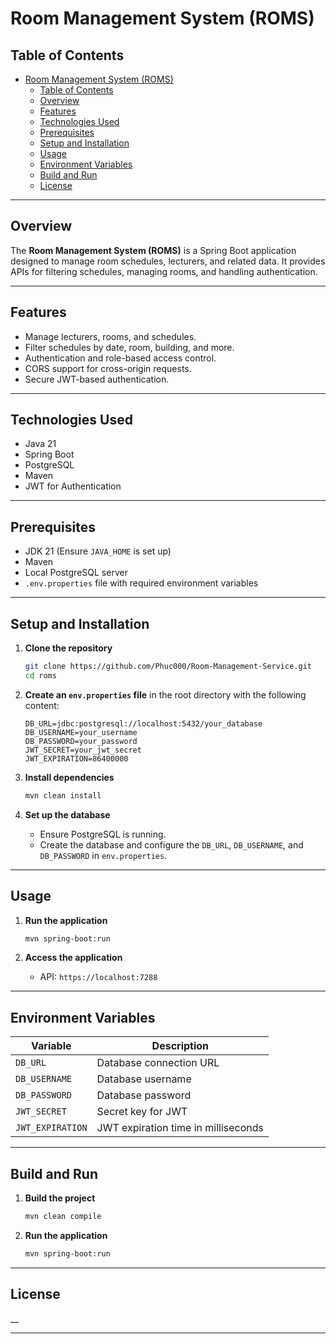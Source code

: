 
# Room Management System (ROMS)

## Table of Contents
- [Room Management System (ROMS)](#room-management-system-roms)
  - [Table of Contents](#table-of-contents)
  - [Overview](#overview)
  - [Features](#features)
  - [Technologies Used](#technologies-used)
  - [Prerequisites](#prerequisites)
  - [Setup and Installation](#setup-and-installation)
  - [Usage](#usage)
  - [Environment Variables](#environment-variables)
  - [Build and Run](#build-and-run)
  - [License](#license)

---

## Overview
The **Room Management System (ROMS)** is a Spring Boot application designed to manage room schedules, lecturers, and related data. It provides APIs for filtering schedules, managing rooms, and handling authentication.

---

## Features
- Manage lecturers, rooms, and schedules.
- Filter schedules by date, room, building, and more.
- Authentication and role-based access control.
- CORS support for cross-origin requests.
- Secure JWT-based authentication.

---

## Technologies Used
- Java 21
- Spring Boot
- PostgreSQL
- Maven
- JWT for Authentication

---

## Prerequisites
- JDK 21 (Ensure `JAVA_HOME` is set up)
- Maven
- Local PostgreSQL server
- `.env.properties` file with required environment variables

---

## Setup and Installation

1. **Clone the repository**
   ```bash
   git clone https://github.com/Phuc000/Room-Management-Service.git
   cd roms
   ```

2. **Create an `env.properties` file** in the root directory with the following content:
   ```properties
   DB_URL=jdbc:postgresql://localhost:5432/your_database
   DB_USERNAME=your_username
   DB_PASSWORD=your_password
   JWT_SECRET=your_jwt_secret
   JWT_EXPIRATION=86400000
   ```

3. **Install dependencies**
   ```bash
   mvn clean install
   ```

4. **Set up the database**
    - Ensure PostgreSQL is running.
    - Create the database and configure the `DB_URL`, `DB_USERNAME`, and `DB_PASSWORD` in `env.properties`.

---

## Usage

1. **Run the application**
   ```bash
   mvn spring-boot:run
   ```

2. **Access the application**
    - API: `https://localhost:7288`

---

## Environment Variables

| Variable         | Description                           |
|------------------|---------------------------------------|
| `DB_URL`         | Database connection URL               |
| `DB_USERNAME`    | Database username                     |
| `DB_PASSWORD`    | Database password                     |
| `JWT_SECRET`     | Secret key for JWT                    |
| `JWT_EXPIRATION` | JWT expiration time in milliseconds   |

---

## Build and Run

1. **Build the project**
   ```bash
   mvn clean compile
   ```

2. **Run the application**
   ```bash
   mvn spring-boot:run
   ```

---

## License
__

---
